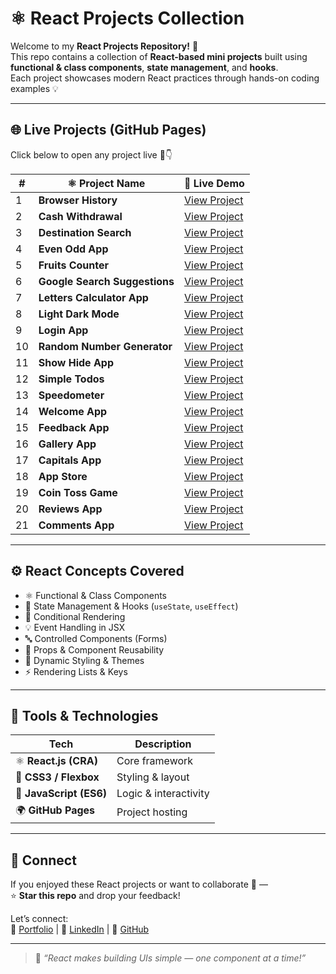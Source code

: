 # ⚛️ React Projects Collection

Welcome to my **React Projects Repository!** 🚀  
This repo contains a collection of **React-based mini projects** built using **functional & class components**, **state management**, and **hooks**.  
Each project showcases modern React practices through hands-on coding examples 💡

---

## 🌐 Live Projects (GitHub Pages)

Click below to open any project live 🔗👇  

| # | ⚛️ Project Name | 🔗 Live Demo |
|---|-----------------|---------------|
| 1 | **Browser History** | [View Project](https://yksksl.csb.app/) |
| 2 | **Cash Withdrawal** | [View Project](https://ghj4sk.csb.app/) |
| 3 | **Destination Search** | [View Project](https://mylqn4.csb.app/) |
| 4 | **Even Odd App** | [View Project](https://7jjxzt.csb.app/) |
| 5 | **Fruits Counter** | [View Project](https://dpyc3n.csb.app/) |
| 6 | **Google Search Suggestions** | [View Project](https://qm5564.csb.app/) |
| 7 | **Letters Calculator App** | [View Project](https://fggzk5.csb.app/) |
| 8 | **Light Dark Mode** | [View Project](https://s9wmmj.csb.app/) |
| 9 | **Login App** | [View Project](https://tfxpn7.csb.app/) |
| 10 | **Random Number Generator** | [View Project](https://fwqk3d.csb.app/) |
| 11 | **Show Hide App** | [View Project](https://rg2nmj.csb.app/) |
| 12 | **Simple Todos** | [View Project](https://2fmplc.csb.app/) |
| 13 | **Speedometer** | [View Project](https://2fw7k7.csb.app/) |
| 14 | **Welcome App** | [View Project](https://jgznnj.csb.app/) |
| 15 | **Feedback App** | [View Project](https://r7cc66.csb.app/) |
| 16 | **Gallery App** | [View Project](https://ln5csz.csb.app/) |
| 17 | **Capitals App** | [View Project](https://9mzjh5.csb.app/) |
| 18 | **App Store** | [View Project](https://g4h99h.csb.app/) |
| 19 | **Coin Toss Game** | [View Project](https://wwtzv4.csb.app/) |
| 20 | **Reviews App** | [View Project](https://ys4jg7.csb.app/) |
| 21 | **Comments App** | [View Project](https://rk3pjh.csb.app/) |




---

## ⚙️ React Concepts Covered

- ⚛️ Functional & Class Components  
- 🧠 State Management & Hooks (`useState`, `useEffect`)  
- 🔁 Conditional Rendering  
- 💡 Event Handling in JSX  
- 🔤 Controlled Components (Forms)  
- 🧱 Props & Component Reusability  
- 🌈 Dynamic Styling & Themes  
- ⚡ Rendering Lists & Keys  

---

## 🧰 Tools & Technologies

| Tech | Description |
|------|--------------|
| ⚛️ **React.js (CRA)** | Core framework |
| 💅 **CSS3 / Flexbox** | Styling & layout |
| 🧩 **JavaScript (ES6)** | Logic & interactivity |
| 🌍 **GitHub Pages** | Project hosting |

---

## 🤝 Connect

If you enjoyed these React projects or want to collaborate 🤝 —  
⭐ **Star this repo** and drop your feedback!  

Let’s connect:  
🔗 [Portfolio](https://kranthikaile-portfolio.netlify.app/) | 💼 [LinkedIn](https://www.linkedin.com/in/kranthi-kaile/) | 🐙 [GitHub](https://github.com/kranthikailewd)

---

> 💬 _“React makes building UIs simple — one component at a time!”_
